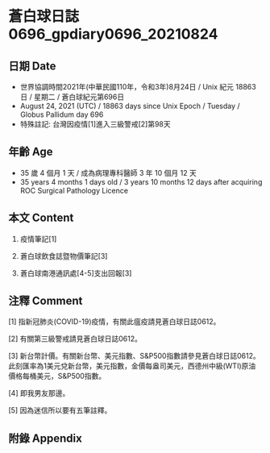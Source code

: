 [_metadata_:encoding]: - "utf-8"
[_metadata_:language]: - "zh-Hant-TW"
[_metadata_:fileformat]: - "markdown"
[_metadata_:MIME_type]: - "text/plain"
[_metadata_:markdown_version]: - "commonmark version 0.29"
[_metadata_:markdown_spec]: - "https://spec.commonmark.org/0.29/"

# 蒼白球日誌0696_gpdiary0696_20210824 #

## 日期 Date ##

* 世界協調時間2021年(中華民國110年，令和3年)8月24日 / Unix 紀元 18863 日 / 星期二 / 蒼白球紀元第696日
* August 24, 2021 (UTC) / 18863 days since Unix Epoch / Tuesday / Globus Pallidum day 696
* 特殊註記: 台灣因疫情[1]進入三級警戒[2]第98天

## 年齡 Age ##

* 35 歲 4 個月 1 天 / 成為病理專科醫師 3 年 10 個月 12 天
* 35 years 4 months 1 days old / 3 years 10 months 12 days after acquiring ROC Surgical Pathology Licence

## 本文 Content ##

1. 疫情筆記[1]

    
2. 蒼白球飲食誌暨物價筆記[3]

    
3. 蒼白球南港通訊處[4-5]支出回報[3]

    

## 注釋 Comment ##

[1] 指新冠肺炎(COVID-19)疫情，有關此瘟疫請見蒼白球日誌0612。


[2] 有關第三級警戒請見蒼白球日誌0612。


[3] 新台幣計價。有關新台幣、美元指數、S&P500指數請參見蒼白球日誌0612。此刻匯率為1美元兌新台幣，美元指數，金價每盎司美元，西德州中級(WTI)原油價格每桶美元，S&P500指數。


[4] 即我男友那邊。


[5] 因為迷信所以要有五筆註釋。



## 附錄 Appendix ##


